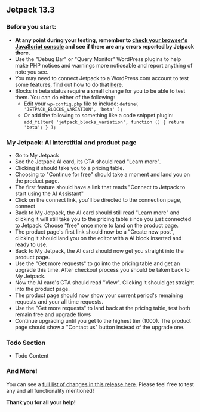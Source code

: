 ## Jetpack 13.3

### Before you start:

- **At any point during your testing, remember to [check your browser's JavaScript console](https://wordpress.org/support/article/using-your-browser-to-diagnose-javascript-errors/#step-3-diagnosis) and see if there are any errors reported by Jetpack there.**
- Use the "Debug Bar" or "Query Monitor" WordPress plugins to help make PHP notices and warnings more noticeable and report anything of note you see.
- You may need to connect Jetpack to a WordPress.com account to test some features, find out how to do that [here](https://jetpack.com/support/getting-started-with-jetpack/).
- Blocks in beta status require a small change for you to be able to test them. You can do either of the following:
  - Edit your `wp-config.php` file to include: `define( 'JETPACK_BLOCKS_VARIATION', 'beta' );`
  - Or add the following to something like a code snippet plugin: `add_filter( 'jetpack_blocks_variation', function () { return 'beta'; } );`

### My Jetpack: AI interstitial and product page

- Go to My Jetpack
- See the Jetpack AI card, its CTA should read "Learn more".
- Clicking it should take you to a pricing table.
- Choosing to "Continue for free" should take a moment and land you on the product page.
- The first feature should have a link that reads "Connect to Jetpack to start using the AI Assistant"
- Click on the connect link, you'll be directed to the connection page, connect
- Back to My Jetpack, the AI card should still read "Learn more" and clicking it will still take you to the pricing table since you just connected to Jetpack. Choose "free" once more to land on the product page.
- The product page's first link should now be a "Create new post", clicking it should land you on the editor with a AI block inserted and ready to use.
- Back to My Jetpack, the AI card should now get you straight into the product page.
- Use the "Get more requests" to go into the pricing table and get an upgrade this time. After checkout process you should be taken back to My Jetpack.
- Now the AI card's CTA should read "View". Clicking it should get straight into the product page.
- The product page should now show your current period's remaining requests and your all time requests.
- Use the "Get more requests" to land back at the pricing table, test both remain free and upgrade flows
- Continue upgrading until you get to the highest tier (1000). The product page should show a "Contact us" button instead of the upgrade one.

### Todo Section

- Todo Content

### And More!

You can see a [full list of changes in this release here](https://github.com/Automattic/jetpack-production/blob/trunk/CHANGELOG.md). Please feel free to test any and all functionality mentioned!

**Thank you for all your help!**
